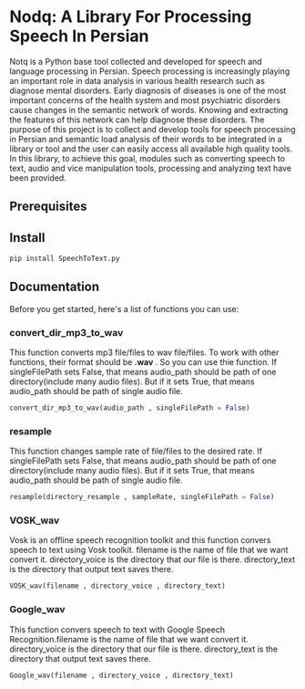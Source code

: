 # Nodq: A Library For Processing Speech In Persian
Notq is a Python base tool collected and developed for speech and language processing in Persian. Speech processing is increasingly playing an important role in data analysis in various health research such as diagnose mental disorders. Early diagnosis of diseases is one of the most important concerns of the health system and most psychiatric disorders cause changes in the semantic network of words. Knowing and extracting the features of this network can help diagnose these disorders. The purpose of this project is to collect and develop tools for speech processing in Persian and semantic load analysis of their words to be integrated in a library or tool and the user can easily access all available high quality tools. In this library, to achieve this goal, modules such as converting speech to text, audio and vice manipulation tools, processing and analyzing text have been provided.

## Prerequisites


## Install
```python
pip install SpeechToText.py
```

## Documentation
Before you get started, here's a list of functions you can use:
### convert_dir_mp3_to_wav
This function converts mp3 file/files to wav file/files. To work with other functions, their format should be **.wav** . So you can use thie function.
If singleFilePath sets False, that means audio_path should be path of one directory(include many audio files). But if it sets True, that means audio_path should be path of single audio file.
```python
convert_dir_mp3_to_wav(audio_path , singleFilePath = False)
```
### resample
This function changes sample rate of file/files to the desired rate. If singleFilePath sets False, that means audio_path should be path of one directory(include many audio files). But if it sets True, that means audio_path should be path of single audio file.
```python
resample(directory_resample , sampleRate, singleFilePath = False)
```
### VOSK_wav
Vosk is an offline speech recognition toolkit and this function convers speech to text using Vosk toolkit. filename is the name of file that we want convert it. directory_voice is the directory that our file is there. directory_text is the directory that output text saves there.
```python
VOSK_wav(filename , directory_voice , directory_text)
```
### Google_wav
This function convers speech to text with Google Speech Recognition.filename is the name of file that we want convert it. directory_voice is the directory that our file is there. directory_text is the directory that output text saves there.
```python
Google_wav(filename , directory_voice , directory_text)
```

### 

